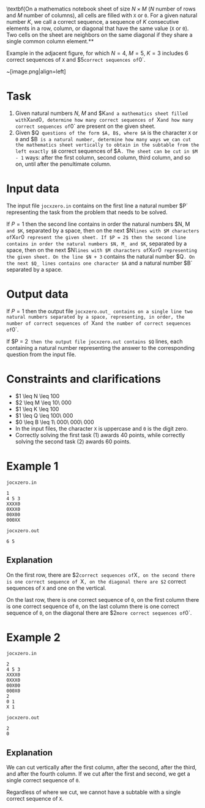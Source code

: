 \textbf{On a mathematics notebook sheet of size $N \times M$ ($N$ number of rows and $M$ number of columns), all cells are filled with `X` or `0`. For a given natural number $K$, we call a correct sequence, a sequence of $K$ consecutive elements in a row, column, or diagonal that have the same value (`X` or `0`). Two cells on the sheet are neighbors on the same diagonal if they share a single common column element.**

Example in the adjacent figure, for which $N = 4$, $M = 5$, $K = 3$ includes $6$ correct sequences of `X` and $5` correct sequences of `0`.

~[image.png|align=left]

# Task

1. Given natural numbers $N$, $M$ and $K` and a mathematics sheet filled with `X` and `0`, determine how many correct sequences of `X` and how many correct sequences of `0` are present on the given sheet.
2. Given $Q` questions of the form $A, B$, where $A` is the character `X` or `0` and $B` is a natural number, determine how many ways we can cut the mathematics sheet vertically to obtain in the subtable from the left exactly $B` correct sequences of $A`. The sheet can be cut in $M - 1` ways: after the first column, second column, third column, and so on, until after the penultimate column.
# Input data

The input file `jocxzero.in` contains on the first line a natural number $P` representing the task from the problem that needs to be solved.

If $P = 1$ then the second line contains in order the natural numbers $N, M` and $K`, separated by a space, then on the next $N` lines with $M characters of `X` or `0` represent the given sheet.
If $P = 2$ then the second line contains in order the natural numbers $N, M_ and $K`, separated by a space, then on the next $N` lines with $M characters of `X` or `0` representing the given sheet.
On the line $N + 3` contains the natural number $Q`. On the next $Q_ lines contains one character $A` and a natural number $B` separated by a space.

# Output data

If $P = 1$ then the output file `jocxzero.out_ contains on a single line two natural numbers separated by a space, representing, in order, the number of correct sequences of `X` and the number of correct sequences of `0`.

If $P = 2` then the output file jocxzero.out contains $Q` lines, each containing a natural number representing the answer to the corresponding question from the input file.

# Constraints and clarifications

* $1 \leq N \leq 100
* $2 \leq M \leq 10\ 000
* $1 \leq K \leq 100
* $1 \leq Q \leq 100\ 000
* $0 \leq B \leq 1\ 000\ 000\ 000
* In the input files, the character `X` is uppercase and `0` is the digit zero.
* Correctly solving the first task (1) awards 40 points, while correctly solving the second task (2) awards 60 points.

# Example 1

`jocxzero.in`
```
1
4 5 3
XXXX0
0XXX0
00X00
000XX
```

`jocxzero.out`
```
6 5
```

## Explanation

On the first row, there are $2` correct sequences of `X`, on the second there is one correct sequence of `X`, on the diagonal there are $2` correct sequences of `X` and one on the vertical.

On the last row, there is one correct sequence of `0`, on the first column there is one correct sequence of `0`, on the last column there is one correct sequence of `0`, on the diagonal there are $2` more correct sequences of `0`.

# Example 2

`jocxzero.in`
```
2
4 5 3
XXXX0
0XXX0
00X00
000X0
2
0 1
X 1
```

`jocxzero.out`
```
2
0
```

## Explanation

We can cut vertically after the first column, after the second, after the third, and after the fourth column. If we cut after the first and second, we get a single correct sequence of `0`.

Regardless of where we cut, we cannot have a subtable with a single correct sequence of `X`.